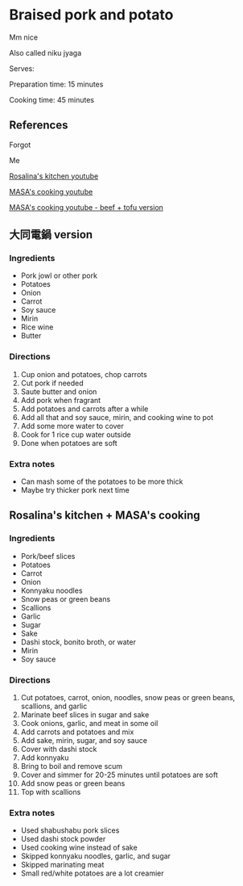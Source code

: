 # Braised pork and potato

Mm nice

Also called niku jyaga

Serves:

Preparation time: 15 minutes

Cooking time: 45 minutes

## References

Forgot

Me

[Rosalina's kitchen youtube](https://www.youtube.com/watch?v=g3AQGjtIMTA)

[MASA's cooking youtube](https://www.youtube.com/watch?v=09hfKAHs2Qw)

[MASA's cooking youtube - beef + tofu version](https://www.youtube.com/watch?v=SN8zdStcV3g)

## 大同電鍋 version

### Ingredients

- Pork jowl or other pork
- Potatoes
- Onion
- Carrot
- Soy sauce
- Mirin
- Rice wine
- Butter

### Directions

1. Cup onion and potatoes, chop carrots
2. Cut pork if needed
3. Saute butter and onion
4. Add pork when fragrant
5. Add potatoes and carrots after a while
6. Add all that and soy sauce, mirin, and cooking wine to pot
7. Add some more water to cover
8. Cook for 1 rice cup water outside
9. Done when potatoes are soft

### Extra notes

- Can mash some of the potatoes to be more thick
- Maybe try thicker pork next time

## Rosalina's kitchen + MASA's cooking

### Ingredients

- Pork/beef slices
- Potatoes
- Carrot
- Onion
- Konnyaku noodles
- Snow peas or green beans
- Scallions
- Garlic
- Sugar
- Sake
- Dashi stock, bonito broth, or water
- Mirin
- Soy sauce

### Directions

1. Cut potatoes, carrot, onion, noodles, snow peas or green beans, scallions, and garlic
2. Marinate beef slices in sugar and sake
3. Cook onions, garlic, and meat in some oil
4. Add carrots and potatoes and mix
5. Add sake, mirin, sugar, and soy sauce
6. Cover with dashi stock
7. Add konnyaku
8. Bring to boil and remove scum
9. Cover and simmer for 20-25 minutes until potatoes are soft
10. Add snow peas or green beans
11. Top with scallions

### Extra notes

- Used shabushabu pork slices
- Used dashi stock powder
- Used cooking wine instead of sake
- Skipped konnyaku noodles, garlic, and sugar
- Skipped marinating meat
- Small red/white potatoes are a lot creamier
